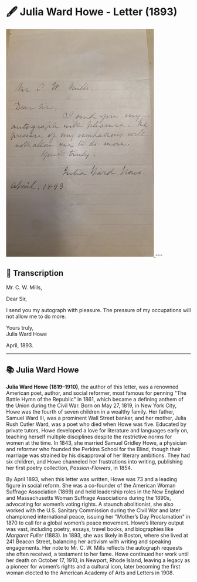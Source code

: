 # 🖋️ Julia Ward Howe - Letter (1893)

<a href="assets/Howe_Letter.jpg" target="_blank">
  <img src="assets/Howe_Letter.jpg" alt="Howe Letter" style="max-width: 80%; height: auto;"/>
</a>
---

## 📜 Transcription

Mr. C. W. Mills,  

Dear Sir,  

I send you my autograph with pleasure. The pressure of my occupations will not allow me to do more.  

Yours truly,  
Julia Ward Howe  

April, 1893.  

---

## 📚 Julia Ward Howe

**Julia Ward Howe (1819–1910)**, the author of this letter, was a renowned American poet, author, and social reformer, most famous for penning "The Battle Hymn of the Republic" in 1861, which became a defining anthem of the Union during the Civil War. Born on May 27, 1819, in New York City, Howe was the fourth of seven children in a wealthy family. Her father, Samuel Ward III, was a prominent Wall Street banker, and her mother, Julia Rush Cutler Ward, was a poet who died when Howe was five. Educated by private tutors, Howe developed a love for literature and languages early on, teaching herself multiple disciplines despite the restrictive norms for women at the time. In 1843, she married Samuel Gridley Howe, a physician and reformer who founded the Perkins School for the Blind, though their marriage was strained by his disapproval of her literary ambitions. They had six children, and Howe channeled her frustrations into writing, publishing her first poetry collection, *Passion-Flowers*, in 1854.

By April 1893, when this letter was written, Howe was 73 and a leading figure in social reform. She was a co-founder of the American Woman Suffrage Association (1869) and held leadership roles in the New England and Massachusetts Woman Suffrage Associations during the 1890s, advocating for women’s voting rights. A staunch abolitionist, she also worked with the U.S. Sanitary Commission during the Civil War and later championed international peace, issuing her "Mother’s Day Proclamation" in 1870 to call for a global women’s peace movement. Howe’s literary output was vast, including poetry, essays, travel books, and biographies like *Margaret Fuller* (1883). In 1893, she was likely in Boston, where she lived at 241 Beacon Street, balancing her activism with writing and speaking engagements. Her note to Mr. C. W. Mills reflects the autograph requests she often received, a testament to her fame. Howe continued her work until her death on October 17, 1910, in Newport, Rhode Island, leaving a legacy as a pioneer for women’s rights and a cultural icon, later becoming the first woman elected to the American Academy of Arts and Letters in 1908.
